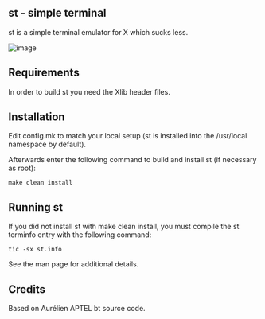 st - simple terminal
--------------------
st is a simple terminal emulator for X which sucks less.

![image](https://user-images.githubusercontent.com/68345611/158052039-2b4e256c-3a06-4bdb-9290-e3cc071e8269.png)


Requirements
------------
In order to build st you need the Xlib header files.


Installation
------------
Edit config.mk to match your local setup (st is installed into
the /usr/local namespace by default).

Afterwards enter the following command to build and install st (if
necessary as root):

    make clean install


Running st
----------
If you did not install st with make clean install, you must compile
the st terminfo entry with the following command:

    tic -sx st.info

See the man page for additional details.

Credits
-------
Based on Aurélien APTEL <aurelien dot aptel at gmail dot com> bt source code.

